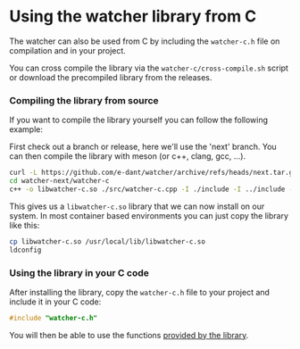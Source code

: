 # Using the watcher library from C

The watcher can also be used from C by including the `watcher-c.h` file on compilation and in your project.

You can cross compile the library via the `watcher-c/cross-compile.sh` script or download the precompiled library from
the releases.

### Compiling the library from source

If you want to compile the library yourself you can follow the following example:

First check out a branch or release, here we'll use the 'next' branch.
You can then compile the library with meson (or c++, clang, gcc, ...).

```bash
curl -L https://github.com/e-dant/watcher/archive/refs/heads/next.tar.gz | tar xz
cd watcher-next/watcher-c
c++ -o libwatcher-c.so ./src/watcher-c.cpp -I ./include -I ../include -std=c++17 -fPIC -shared
```

This gives us a `libwatcher-c.so` library that we can now install on our system.
In most container based environments you can just copy the library like this:

```bash
cp libwatcher-c.so /usr/local/lib/libwatcher-c.so
ldconfig
```

### Using the library in your C code

After installing the library, copy the `watcher-c.h` file to your project and include it in your C code:

```c
#include "watcher-c.h"
```

You will then be able to use the functions 
[provided by the library](https://github.com/e-dant/watcher?tab=readme-ov-file#the-library).
